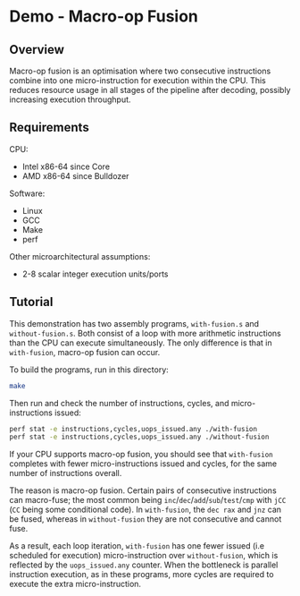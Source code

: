 # Demo - Macro-op Fusion

## Overview

Macro-op fusion is an optimisation where two consecutive instructions combine into one micro-instruction for execution within the CPU. This reduces resource usage in all stages of the pipeline after decoding, possibly increasing execution throughput.

## Requirements

CPU:

- Intel x86-64 since Core
- AMD x86-64 since Bulldozer

Software:

- Linux
- GCC
- Make
- perf

Other microarchitectural assumptions:

- 2-8 scalar integer execution units/ports

## Tutorial

This demonstration has two assembly programs, `with-fusion.s` and `without-fusion.s`. Both consist of a loop with more arithmetic instructions than the CPU can execute simultaneously. The only difference is that in `with-fusion`, macro-op fusion can occur.

To build the programs, run in this directory:

```bash
make
```

Then run and check the number of instructions, cycles, and micro-instructions issued:

```bash
perf stat -e instructions,cycles,uops_issued.any ./with-fusion
perf stat -e instructions,cycles,uops_issued.any ./without-fusion
```

If your CPU supports macro-op fusion, you should see that `with-fusion` completes with fewer micro-instructions issued and cycles, for the same number of instructions overall.

The reason is macro-op fusion. Certain pairs of consecutive instructions can macro-fuse; the most common being `inc`/`dec`/`add`/`sub`/`test`/`cmp` with `jCC` (`CC` being some conditional code). In `with-fusion`, the `dec rax` and `jnz` can be fused, whereas in `without-fusion` they are not consecutive and cannot fuse.

As a result, each loop iteration, `with-fusion` has one fewer issued (i.e scheduled for execution) micro-instruction over `without-fusion`, which is reflected by the `uops_issued.any` counter. When the bottleneck is parallel instruction execution, as in these programs, more cycles are required to execute the extra micro-instruction.
